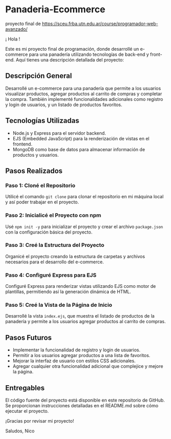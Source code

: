 # Panaderia-Ecommerce
proyecto final de https://sceu.frba.utn.edu.ar/course/programador-web-avanzado/

¡ Hola !

Este es mi proyecto final de programación, donde desarrollé un e-commerce para una panadería utilizando tecnologías de back-end y front-end. Aquí tienes una descripción detallada del proyecto:

## Descripción General

Desarrollé un e-commerce para una panadería que permite a los usuarios visualizar productos, agregar productos al carrito de compras y completar la compra. También implementé funcionalidades adicionales como registro y login de usuarios, y un listado de productos favoritos.

## Tecnologías Utilizadas

- Node.js y Express para el servidor backend.
- EJS (Embedded JavaScript) para la renderización de vistas en el frontend.
- MongoDB como base de datos para almacenar información de productos y usuarios.

## Pasos Realizados

### Paso 1: Cloné el Repositorio

Utilicé el comando `git clone` para clonar el repositorio en mi máquina local y así poder trabajar en el proyecto.

### Paso 2: Inicialicé el Proyecto con npm

Usé `npm init -y` para inicializar el proyecto y crear el archivo `package.json` con la configuración básica del proyecto.

### Paso 3: Creé la Estructura del Proyecto

Organicé el proyecto creando la estructura de carpetas y archivos necesarios para el desarrollo del e-commerce.

### Paso 4: Configuré Express para EJS

Configuré Express para renderizar vistas utilizando EJS como motor de plantillas, permitiendo así la generación dinámica de HTML.

### Paso 5: Creé la Vista de la Página de Inicio

Desarrollé la vista `index.ejs`, que muestra el listado de productos de la panadería y permite a los usuarios agregar productos al carrito de compras.

## Pasos Futuros

- Implementar la funcionalidad de registro y login de usuarios.
- Permitir a los usuarios agregar productos a una lista de favoritos.
- Mejorar la interfaz de usuario con estilos CSS adicionales.
- Agregar cualquier otra funcionalidad adicional que complejice y mejore la página.

## Entregables

El código fuente del proyecto está disponible en este repositorio de GitHub. Se proporcionan instrucciones detalladas en el README.md sobre cómo ejecutar el proyecto.

¡Gracias por revisar mi proyecto!

Saludos,
Nico
